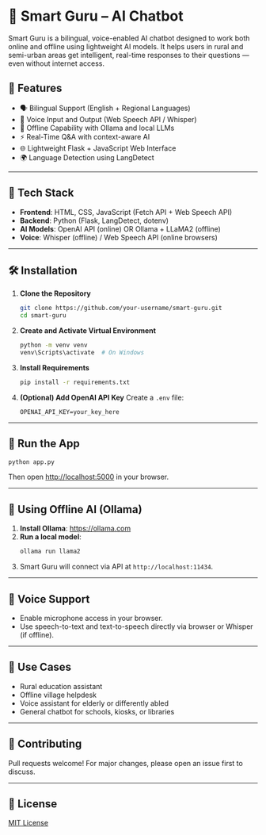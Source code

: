 # 🤖 Smart Guru – AI Chatbot

Smart Guru is a bilingual, voice-enabled AI chatbot designed to work both online and offline using lightweight AI models. It helps users in rural and semi-urban areas get intelligent, real-time responses to their questions — even without internet access.

## 🚀 Features

- 🗣️ Bilingual Support (English + Regional Languages)
- 🎤 Voice Input and Output (Web Speech API / Whisper)
- 🔌 Offline Capability with Ollama and local LLMs
- ⚡ Real-Time Q&A with context-aware AI
- 🌐 Lightweight Flask + JavaScript Web Interface
- 🌍 Language Detection using LangDetect

---

## 🧱 Tech Stack

- **Frontend**: HTML, CSS, JavaScript (Fetch API + Web Speech API)
- **Backend**: Python (Flask, LangDetect, dotenv)
- **AI Models**: OpenAI API (online) OR Ollama + LLaMA2 (offline)
- **Voice**: Whisper (offline) / Web Speech API (online browsers)

---

## 🛠️ Installation

1. **Clone the Repository**
   ```bash
   git clone https://github.com/your-username/smart-guru.git
   cd smart-guru
   ```

2. **Create and Activate Virtual Environment**
   ```bash
   python -m venv venv
   venv\Scripts\activate  # On Windows
   ```

3. **Install Requirements**
   ```bash
   pip install -r requirements.txt
   ```

4. **(Optional) Add OpenAI API Key**
   Create a `.env` file:
   ```
   OPENAI_API_KEY=your_key_here
   ```

---

## 🚀 Run the App

```bash
python app.py
```

Then open [http://localhost:5000](http://localhost:5000) in your browser.

---

## 🧠 Using Offline AI (Ollama)

1. **Install Ollama**: https://ollama.com
2. **Run a local model**:
   ```bash
   ollama run llama2
   ```
3. Smart Guru will connect via API at `http://localhost:11434`.

---

## 🎤 Voice Support

- Enable microphone access in your browser.
- Use speech-to-text and text-to-speech directly via browser or Whisper (if offline).

---

## 📌 Use Cases

- Rural education assistant  
- Offline village helpdesk  
- Voice assistant for elderly or differently abled  
- General chatbot for schools, kiosks, or libraries

---

## 🙌 Contributing

Pull requests welcome! For major changes, please open an issue first to discuss.

---

## 📄 License

[MIT License](LICENSE)
